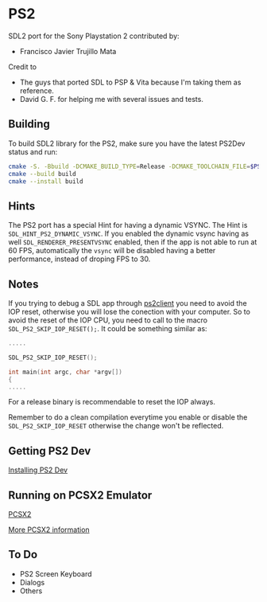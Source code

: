 PS2
======
SDL2 port for the Sony Playstation 2 contributed by:

- Francisco Javier Trujillo Mata

Credit to

- The guys that ported SDL to PSP & Vita because I'm taking them as reference.
- David G. F. for helping me with several issues and tests.

## Building

To build SDL2 library for the PS2, make sure you have the latest PS2Dev status and run:

```bash
cmake -S. -Bbuild -DCMAKE_BUILD_TYPE=Release -DCMAKE_TOOLCHAIN_FILE=$PS2DEV/ps2sdk/ps2dev.cmake
cmake --build build
cmake --install build
```

## Hints

The PS2 port has a special Hint for having a dynamic VSYNC. The Hint is `SDL_HINT_PS2_DYNAMIC_VSYNC`.
If you enabled the dynamic vsync having as well `SDL_RENDERER_PRESENTVSYNC` enabled, then if the app is not able to run
at 60 FPS, automatically the `vsync` will be disabled having a better performance, instead of droping FPS to 30.

## Notes

If you trying to debug a SDL app through [ps2client](https://github.com/ps2dev/ps2client) you need to avoid the IOP
reset, otherwise you will lose the conection with your computer.
So to avoid the reset of the IOP CPU, you need to call to the macro `SDL_PS2_SKIP_IOP_RESET();`.
It could be something similar as:

```c
.....

SDL_PS2_SKIP_IOP_RESET();

int main(int argc, char *argv[])
{
.....
```

For a release binary is recommendable to reset the IOP always.

Remember to do a clean compilation everytime you enable or disable the `SDL_PS2_SKIP_IOP_RESET` otherwise the change
won't be reflected.

## Getting PS2 Dev

[Installing PS2 Dev](https://github.com/ps2dev/ps2dev)

## Running on PCSX2 Emulator

[PCSX2](https://github.com/PCSX2/pcsx2)

[More PCSX2 information](https://pcsx2.net/)

## To Do

- PS2 Screen Keyboard
- Dialogs
- Others
